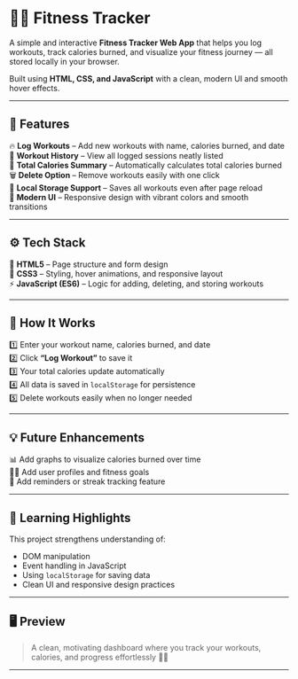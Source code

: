 # 🏋️‍♀️ Fitness Tracker  

A simple and interactive **Fitness Tracker Web App** that helps you log workouts, track calories burned, and visualize your fitness journey — all stored locally in your browser.  

Built using **HTML, CSS, and JavaScript** with a clean, modern UI and smooth hover effects.  

---

## 🌟 Features  

🔥 **Log Workouts** – Add new workouts with name, calories burned, and date  
📆 **Workout History** – View all logged sessions neatly listed  
💪 **Total Calories Summary** – Automatically calculates total calories burned  
🗑️ **Delete Option** – Remove workouts easily with one click  
💾 **Local Storage Support** – Saves all workouts even after page reload  
🎨 **Modern UI** – Responsive design with vibrant colors and smooth transitions  

---

## ⚙️ Tech Stack  

🧱 **HTML5** – Page structure and form design  
🎨 **CSS3** – Styling, hover animations, and responsive layout  
⚡ **JavaScript (ES6)** – Logic for adding, deleting, and storing workouts  

---

## 🚀 How It Works  

1️⃣ Enter your workout name, calories burned, and date  
2️⃣ Click **“Log Workout”** to save it  
3️⃣ Your total calories update automatically  
4️⃣ All data is saved in `localStorage` for persistence  
5️⃣ Delete workouts easily when no longer needed  

---

## 💡 Future Enhancements  

📊 Add graphs to visualize calories burned over time  
🧍‍♂️ Add user profiles and fitness goals  
🔔 Add reminders or streak tracking feature  

---

## 🧠 Learning Highlights  

This project strengthens understanding of:  
- DOM manipulation  
- Event handling in JavaScript  
- Using `localStorage` for saving data  
- Clean UI and responsive design practices  

---

## 🖥️ Preview  

> A clean, motivating dashboard where you track your workouts, calories, and progress effortlessly 💪✨  

---

